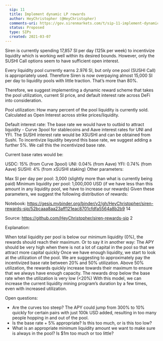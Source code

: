 ```yaml
---
  sip: 11
  title: Implement dynamic LP rewards
  author: HeyChristopher (@HeyChristopher)
  comments-uri: https://gov.sirenmarkets.com/t/sip-11-implement-dynamic-lp-rewards/214
  status: Proposed
  type: SIPs
  created: 2021-03-07
---
```



Siren is currently spending 17,857 SI per day (125k per week) to incentivize liquidity which is working well within its desired bounds. However, only the SUSHI Call options seem to have sufficient open interest.

Every liquidity pool currently earns 2.976 SI, but only one pool (SUSHI Call) is appropriately used. Therefore Siren is now overpaying almost 15,000 SI per day to liquidity pools with little traction. That’s more than 80%.

Therefore, we suggest implementing a dynamic reward scheme that takes the pool utilization, current SI price, and default interest rate across DeFi into consideration.

Pool utilization: How many percent of the pool liquidity is currently sold. Calculated as Open Interest across strike prices/liquidity.

Default interest rate: The base rate we would have to outbid to attract liquidity - Curve 3pool for stablecoins and Aave interest rates for UNI and YFI. The SUSHI interest rate would be XSUSHI and can be obtained from Sushi. To incentivize liquidity beyond this base rate, we suggest adding a further 5%. We call this the incentivized base rate.

Current base rates would be:

USDC: 15% (from Curve 3pool)
UNI: 0.04% (from Aave)
YFI: 0.74% (from Aave)
SUSHI: 4% (from xSUSHI staking)
Other parameters:

Max SI per day per pool: 3,000 (slightly more than what is currently being paid)
Minimum liquidity per pool: 1,000,000 USD (if we have less than this amount in any liquidity pool, we have to increase our rewards)
Given these parameters, we suggest the following distribution of rewards:

<INSERT SCREENSHOT>

Notebook: https://gesis.mybinder.org/binder/v2/gh/HeyChristopher/siren-rewards-sip/52bcaaa8aa23aff121eac8701cfdfa5564a8b2b9 14

Source: https://github.com/HeyChristopher/siren-rewards-sip 2

Explanation:

When total liquidity per pool is below our minimum liquidity (0%), the rewards should reach their maximum. Or to say it in another way: The APY should be very high when there is not a lot of capital in the pool so that we attract more capital quickly
Once we have enough liquidity, we start to look at the utilization of the pool. We are suggesting to approximately pay the incentivized base rate between 20% and 50% utilization. Above 50% utilization, the rewards quickly increase towards their maximum to ensure that we always have enough capacity. The rewards drop below the base rate when the utilization is very low (<20%)
With this model, we can increase the current liquidity mining program’s duration by a few times, even with increased utilization.

Open questions:

- Are the curves too steep? The APY could jump from 300% to 10% quickly for certain pairs with just 100k USD added, resulting in too many people hopping in and out of the pool.
- Is the base rate + 5% appropriate? Is this too much, or is this too low?
- What is an appropriate minimum liquidity amount we want to make sure is always in the pool? Is $1m too much or too little?